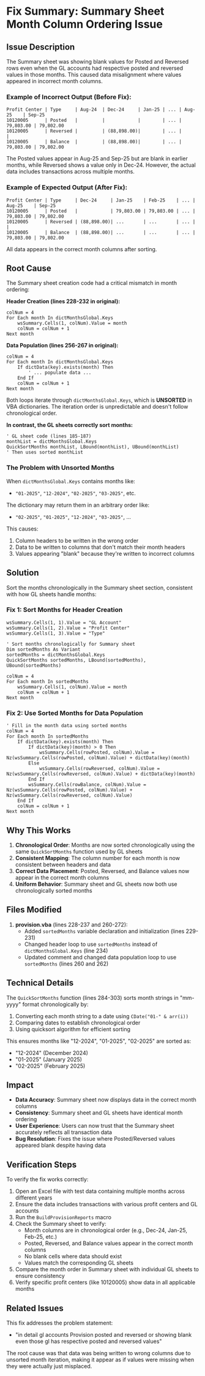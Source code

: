 # Fix Summary: Summary Sheet Month Column Ordering Issue

## Issue Description

The Summary sheet was showing blank values for Posted and Reversed rows even when the GL accounts had respective posted and reversed values in those months. This caused data misalignment where values appeared in incorrect month columns.

### Example of Incorrect Output (Before Fix):

```
Profit Center | Type     | Aug-24  | Dec-24     | Jan-25 | ... | Aug-25    | Sep-25
10120005      | Posted   |         |            |        | ... | 79,803.00 | 79,802.00
10120005      | Reversed |         | (88,898.00)|        | ... |           |
10120005      | Balance  |         | (88,898.00)|        | ... | 79,803.00 | 79,802.00
```

The Posted values appear in Aug-25 and Sep-25 but are blank in earlier months, while Reversed shows a value only in Dec-24. However, the actual data includes transactions across multiple months.

### Example of Expected Output (After Fix):

```
Profit Center | Type     | Dec-24     | Jan-25    | Feb-25    | ... | Aug-25    | Sep-25
10120005      | Posted   |            | 79,803.00 | 79,803.00 | ... | 79,803.00 | 79,802.00
10120005      | Reversed | (88,898.00)| ...       | ...       | ... |           |
10120005      | Balance  | (88,898.00)| ...       | ...       | ... | 79,803.00 | 79,802.00
```

All data appears in the correct month columns after sorting.

## Root Cause

The Summary sheet creation code had a critical mismatch in month ordering:

**Header Creation (lines 228-232 in original):**
```vba
colNum = 4
For Each month In dictMonthsGlobal.Keys
    wsSummary.Cells(1, colNum).Value = month
    colNum = colNum + 1
Next month
```

**Data Population (lines 256-267 in original):**
```vba
colNum = 4
For Each month In dictMonthsGlobal.Keys
    If dictData(key).exists(month) Then
        ' ... populate data ...
    End If
    colNum = colNum + 1
Next month
```

Both loops iterate through `dictMonthsGlobal.Keys`, which is **UNSORTED** in VBA dictionaries. The iteration order is unpredictable and doesn't follow chronological order.

**In contrast, the GL sheets correctly sort months:**
```vba
' GL sheet code (lines 185-187)
monthList = dictMonthsGlobal.Keys
QuickSortMonths monthList, LBound(monthList), UBound(monthList)
' Then uses sorted monthList
```

### The Problem with Unsorted Months

When `dictMonthsGlobal.Keys` contains months like:
- `"01-2025"`, `"12-2024"`, `"02-2025"`, `"03-2025"`, etc.

The dictionary may return them in an arbitrary order like:
- `"02-2025"`, `"01-2025"`, `"12-2024"`, `"03-2025"`, ...

This causes:
1. Column headers to be written in the wrong order
2. Data to be written to columns that don't match their month headers
3. Values appearing "blank" because they're written to incorrect columns

## Solution

Sort the months chronologically in the Summary sheet section, consistent with how GL sheets handle months:

### Fix 1: Sort Months for Header Creation

```vba
wsSummary.Cells(1, 1).Value = "GL Account"
wsSummary.Cells(1, 2).Value = "Profit Center"
wsSummary.Cells(1, 3).Value = "Type"

' Sort months chronologically for Summary sheet
Dim sortedMonths As Variant
sortedMonths = dictMonthsGlobal.Keys
QuickSortMonths sortedMonths, LBound(sortedMonths), UBound(sortedMonths)

colNum = 4
For Each month In sortedMonths
    wsSummary.Cells(1, colNum).Value = month
    colNum = colNum + 1
Next month
```

### Fix 2: Use Sorted Months for Data Population

```vba
' Fill in the month data using sorted months
colNum = 4
For Each month In sortedMonths
    If dictData(key).exists(month) Then
        If dictData(key)(month) > 0 Then
            wsSummary.Cells(rowPosted, colNum).Value = Nz(wsSummary.Cells(rowPosted, colNum).Value) + dictData(key)(month)
        Else
            wsSummary.Cells(rowReversed, colNum).Value = Nz(wsSummary.Cells(rowReversed, colNum).Value) + dictData(key)(month)
        End If
        wsSummary.Cells(rowBalance, colNum).Value = Nz(wsSummary.Cells(rowPosted, colNum).Value) + Nz(wsSummary.Cells(rowReversed, colNum).Value)
    End If
    colNum = colNum + 1
Next month
```

## Why This Works

1. **Chronological Order**: Months are now sorted chronologically using the same `QuickSortMonths` function used by GL sheets
2. **Consistent Mapping**: The column number for each month is now consistent between headers and data
3. **Correct Data Placement**: Posted, Reversed, and Balance values now appear in the correct month columns
4. **Uniform Behavior**: Summary sheet and GL sheets now both use chronologically sorted months

## Files Modified

1. **provision.vba** (lines 228-237 and 260-272):
   - Added `sortedMonths` variable declaration and initialization (lines 229-231)
   - Changed header loop to use `sortedMonths` instead of `dictMonthsGlobal.Keys` (line 234)
   - Updated comment and changed data population loop to use `sortedMonths` (lines 260 and 262)

## Technical Details

The `QuickSortMonths` function (lines 284-303) sorts month strings in "mm-yyyy" format chronologically by:
1. Converting each month string to a date using `CDate("01-" & arr(i))`
2. Comparing dates to establish chronological order
3. Using quicksort algorithm for efficient sorting

This ensures months like "12-2024", "01-2025", "02-2025" are sorted as:
- "12-2024" (December 2024)
- "01-2025" (January 2025)
- "02-2025" (February 2025)

## Impact

- **Data Accuracy**: Summary sheet now displays data in the correct month columns
- **Consistency**: Summary sheet and GL sheets have identical month ordering
- **User Experience**: Users can now trust that the Summary sheet accurately reflects all transaction data
- **Bug Resolution**: Fixes the issue where Posted/Reversed values appeared blank despite having data

## Verification Steps

To verify the fix works correctly:

1. Open an Excel file with test data containing multiple months across different years
2. Ensure the data includes transactions with various profit centers and GL accounts
3. Run the `BuildProvisionReports` macro
4. Check the Summary sheet to verify:
   - Month columns are in chronological order (e.g., Dec-24, Jan-25, Feb-25, etc.)
   - Posted, Reversed, and Balance values appear in the correct month columns
   - No blank cells where data should exist
   - Values match the corresponding GL sheets
5. Compare the month order in Summary sheet with individual GL sheets to ensure consistency
6. Verify specific profit centers (like 10120005) show data in all applicable months

## Related Issues

This fix addresses the problem statement:
- "in detail gl accounts Provision posted and reversed or showing blank even those gl has respective posted and reversed values"

The root cause was that data was being written to wrong columns due to unsorted month iteration, making it appear as if values were missing when they were actually just misplaced.
